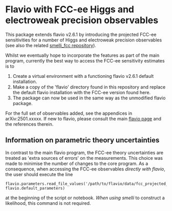 # Flavio with FCC-ee Higgs and electroweak precision observables

This package extends flavio v2.6.1 by introducing the projected FCC-ee sensitivities for a number of Higgs and electroweak precision observables (see also the related [smelli_fcc repository](https://github.com/eetuloisa/smelli_fcc)).

Whilst we eventually hope to incorporate the features as part of the main program, currently the best way to access the FCC-ee sensitivity estimates is to 
1. Create a virtual environment with a functioning flavio v2.6.1 default installation.
2. Make a copy of the 'flavio' directory found in this repository and replace the default flavio installation with the FCC-ee version found here.
3. The package can now be used in the same way as the unmodified flavio package. 

For the full set of observables added, see the appendices in arXiv:2501.xxxxx. 
If new to flavio, please consult the main [flavio page](https://github.com/flav-io/flavio) and the references therein.

## Information on parametric theory uncertainties

In contrast to the main flavio program, the FCC-ee theory uncertainties are treated as 'extra sources of errors' on the measurements. 
This choice was made to minimise the number of changes to the core program.
As a consequence, when accessing the FCC-ee observables *directly with flavio*, the user should execute the line 
```
flavio.parameters.read_file_values('/path/to/flavio/data/fcc_projected_parameters.yml', flavio.default_parameters)
```
at the beginning of the script or notebook. 
*When using smelli* to construct a likelihood, this command is not required.
